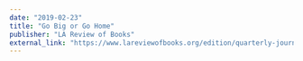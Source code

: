 ```yaml
---
date: "2019-02-23"
title: "Go Big or Go Home"
publisher: "LA Review of Books"
external_link: "https://www.lareviewofbooks.org/edition/quarterly-journal-no-21-epistolary-issue/#!"
---
```




